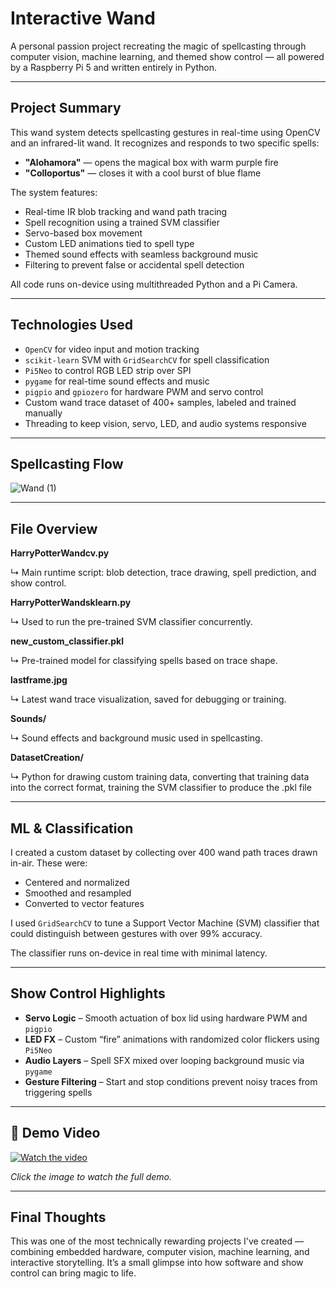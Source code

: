 # Interactive Wand

A personal passion project recreating the magic of spellcasting through computer vision, machine learning, and themed show control — all powered by a Raspberry Pi 5 and written entirely in Python.

---

## Project Summary

This wand system detects spellcasting gestures in real-time using OpenCV and an infrared-lit wand. It recognizes and responds to two specific spells:

- **"Alohamora"** — opens the magical box with warm purple fire  
- **"Colloportus"** — closes it with a cool burst of blue flame  

The system features:

- Real-time IR blob tracking and wand path tracing
- Spell recognition using a trained SVM classifier
- Servo-based box movement
- Custom LED animations tied to spell type
- Themed sound effects with seamless background music
- Filtering to prevent false or accidental spell detection

All code runs on-device using multithreaded Python and a Pi Camera.

---

## Technologies Used

- `OpenCV` for video input and motion tracking  
- `scikit-learn` SVM with `GridSearchCV` for spell classification  
- `Pi5Neo` to control RGB LED strip over SPI  
- `pygame` for real-time sound effects and music  
- `pigpio` and `gpiozero` for hardware PWM and servo control  
- Custom wand trace dataset of 400+ samples, labeled and trained manually  
- Threading to keep vision, servo, LED, and audio systems responsive  

---

## Spellcasting Flow

![Wand (1)](https://github.com/user-attachments/assets/949b9146-4611-4c83-a0c0-e3fd67cafff5)

---

## File Overview

**HarryPotterWandcv.py**

↳ Main runtime script: blob detection, trace drawing, spell prediction, and show control.

**HarryPotterWandsklearn.py**

↳ Used to run the pre-trained SVM classifier concurrently.

**new_custom_classifier.pkl**

↳ Pre-trained model for classifying spells based on trace shape.

**lastframe.jpg**

↳ Latest wand trace visualization, saved for debugging or training.

**Sounds/**

↳ Sound effects and background music used in spellcasting.

**DatasetCreation/**

↳ Python for drawing custom training data, converting that training data into the correct format, training the SVM classifier to produce the .pkl file

---

## ML & Classification

I created a custom dataset by collecting over 400 wand path traces drawn in-air. These were:

- Centered and normalized
- Smoothed and resampled
- Converted to vector features

I used `GridSearchCV` to tune a Support Vector Machine (SVM) classifier that could distinguish between gestures with over 99% accuracy.

The classifier runs on-device in real time with minimal latency.

---

## Show Control Highlights

- **Servo Logic** – Smooth actuation of box lid using hardware PWM and `pigpio`  
- **LED FX** – Custom “fire” animations with randomized color flickers using `Pi5Neo`  
- **Audio Layers** – Spell SFX mixed over looping background music via `pygame`  
- **Gesture Filtering** – Start and stop conditions prevent noisy traces from triggering spells  

---

## 🎥 Demo Video

[![Watch the video](https://img.youtube.com/vi/IFpQFHPK7W4/0.jpg)](https://www.youtube.com/watch?v=IFpQFHPK7W4)

*Click the image to watch the full demo.*

---

## Final Thoughts

This was one of the most technically rewarding projects I've created — combining embedded hardware, computer vision, machine learning, and interactive storytelling. It’s a small glimpse into how software and show control can bring magic to life.
